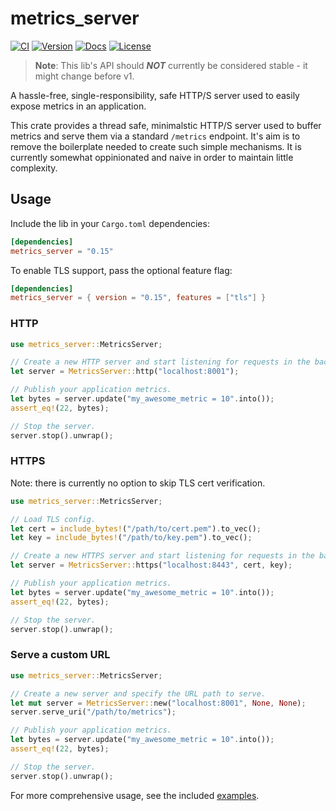 # metrics_server
[![CI](https://github.com/loshz/metrics_server/actions/workflows/ci.yml/badge.svg)](https://github.com/loshz/metrics_server/actions/workflows/ci.yml)
[![Version](https://img.shields.io/crates/v/metrics_server.svg)](https://crates.io/crates/metrics_server)
[![Docs](https://docs.rs/metrics_server/badge.svg)](https://docs.rs/metrics_server)
[![License](https://img.shields.io/badge/license-MIT-blue.svg)](https://github.com/loshz/metrics_server/blob/main/LICENSE)

>**Note**: This lib's API should _**NOT**_ currently be considered stable - it might change before v1.

A hassle-free, single-responsibility, safe HTTP/S server used to easily expose metrics in an application.

This crate provides a thread safe, minimalstic HTTP/S server used to buffer metrics and serve them via a standard `/metrics` endpoint. It's aim is to remove the boilerplate needed to create such simple mechanisms. It is currently somewhat oppinionated and naive in order to maintain little complexity.


## Usage

Include the lib in your `Cargo.toml` dependencies:
```toml
[dependencies]
metrics_server = "0.15"
```

To enable TLS support, pass the optional feature flag:
```toml
[dependencies]
metrics_server = { version = "0.15", features = ["tls"] }
```

### HTTP
```rust
use metrics_server::MetricsServer;

// Create a new HTTP server and start listening for requests in the background.
let server = MetricsServer::http("localhost:8001");

// Publish your application metrics.
let bytes = server.update("my_awesome_metric = 10".into());
assert_eq!(22, bytes);

// Stop the server.
server.stop().unwrap();
```

### HTTPS
Note: there is currently no option to skip TLS cert verification.
```rust
use metrics_server::MetricsServer;

// Load TLS config.
let cert = include_bytes!("/path/to/cert.pem").to_vec();
let key = include_bytes!("/path/to/key.pem").to_vec();

// Create a new HTTPS server and start listening for requests in the background.
let server = MetricsServer::https("localhost:8443", cert, key);

// Publish your application metrics.
let bytes = server.update("my_awesome_metric = 10".into());
assert_eq!(22, bytes);

// Stop the server.
server.stop().unwrap();
```

### Serve a custom URL
```rust
use metrics_server::MetricsServer;

// Create a new server and specify the URL path to serve.
let mut server = MetricsServer::new("localhost:8001", None, None);
server.serve_uri("/path/to/metrics");

// Publish your application metrics.
let bytes = server.update("my_awesome_metric = 10".into());
assert_eq!(22, bytes);

// Stop the server.
server.stop().unwrap();
```

For more comprehensive usage, see the included [examples](./examples).
